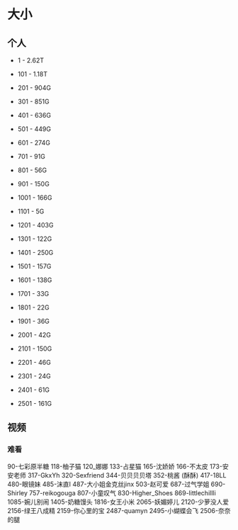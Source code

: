 

# 大小

## 个人
    
* 1 - 2.62T

* 101 - 1.18T

* 201 - 904G

* 301 - 851G

* 401 - 636G

* 501 - 449G

* 601 - 274G

* 701 - 91G

* 801 - 56G

* 901 - 150G

* 1001 - 166G

* 1101 - 5G

* 1201 - 403G

* 1301 - 122G

* 1401 - 250G

* 1501 - 157G

* 1601 - 138G

* 1701 - 33G

* 1801 - 22G

* 1901 - 36G

* 2001 - 42G

* 2101 - 150G

* 2201 - 46G

* 2301 - 24G

* 2401 - 61G

* 2501 - 161G 
 


## 视频


### 难看

90-七彩原半糖
118-柚子猫
120_娜娜
133-占星猫
165-沈娇娇
166-不太皮
173-安安老师
317-GkxYh
320-Sexfriend
344-贝贝贝贝塔
352-桃酱 (酥酥)
417-18LL
480-眼镜妹
485-沫直I
487-大小姐金克丝jinx
503-赵可爱
687-过气学姐
690-Shirley
757-reikogouga
807-小童叹气
830-Higher_Shoes
869-littlechillli
1085-婉儿别闹
1405-奶糖馒头
1816-女王小米
2065-妖媚婷儿
2120-少萝没人爱
2156-绿王八成精
2159-你心里的宝
2487-quamyn
2495-小蝴蝶会飞
2506-奈奈的腿
